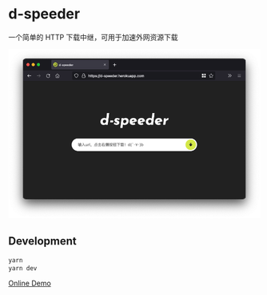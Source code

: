 # d-speeder

一个简单的 HTTP 下载中继，可用于加速外网资源下载

![](doc/img/banner.png)

## Development

```
yarn
yarn dev
```

[Online Demo](https://d-speeder.herokuapp.com)
